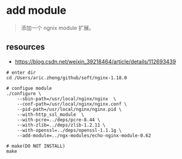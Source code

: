 # add module
> 添加一个 ngnix module 扩展。

## resources
- https://blog.csdn.net/weixin_39218464/article/details/112693439


```shell
# enter dir
cd /Users/aric.zheng/github/soft/nginx-1.18.0

# configue module
./configure \
    --sbin-path=/usr/local/nginx/nginx  \
    --conf-path=/usr/local/nginx/nginx.conf \
    --pid-path=/usr/local/nginx/nginx.pid \
    --with-http_ssl_module  \
    --with-pcre=../deps/pcre-8.44 \
    --with-zlib=../deps/zlib-1.2.11 \
    --with-openssl=../deps/openssl-1.1.1g \
    --add-module=../ngx-modules/echo-nginx-module-0.62

# make(DO NOT INSTALL)
make
```
